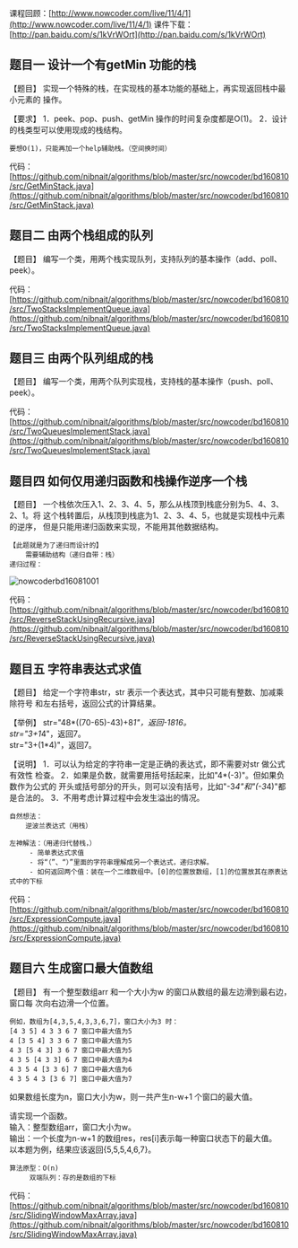 课程回顾：[http://www.nowcoder.com/live/11/4/1](http://www.nowcoder.com/live/11/4/1)
课件下载：[http://pan.baidu.com/s/1kVrWOrt](http://pan.baidu.com/s/1kVrWOrt)


## 题目一 设计一个有getMin 功能的栈
【题目】
实现一个特殊的栈，在实现栈的基本功能的基础上，再实现返回栈中最小元素的
操作。

【要求】
1．peek、pop、push、getMin 操作的时间复杂度都是O(1)。
2．设计的栈类型可以使用现成的栈结构。

    要想O(1)，只能再加一个help辅助栈。（空间换时间）
代码：[https://github.com/nibnait/algorithms/blob/master/src/nowcoder/bd160810/src/GetMinStack.java](https://github.com/nibnait/algorithms/blob/master/src/nowcoder/bd160810/src/GetMinStack.java)    

## 题目二 由两个栈组成的队列
【题目】
编写一个类，用两个栈实现队列，支持队列的基本操作（add、poll、peek）。

        
代码：[https://github.com/nibnait/algorithms/blob/master/src/nowcoder/bd160810/src/TwoStacksImplementQueue.java](https://github.com/nibnait/algorithms/blob/master/src/nowcoder/bd160810/src/TwoStacksImplementQueue.java)

## 题目三 由两个队列组成的栈
【题目】
编写一个类，用两个队列实现栈，支持栈的基本操作（push、poll、peek）。


代码：[https://github.com/nibnait/algorithms/blob/master/src/nowcoder/bd160810/src/TwoQueuesImplementStack.java](https://github.com/nibnait/algorithms/blob/master/src/nowcoder/bd160810/src/TwoQueuesImplementStack.java)


## 题目四 如何仅用递归函数和栈操作逆序一个栈
【题目】
一个栈依次压入1、2、3、4、5，那么从栈顶到栈底分别为5、4、3、2、1。将
这个栈转置后，从栈顶到栈底为1、2、3、4、5，也就是实现栈中元素的逆序，
但是只能用递归函数来实现，不能用其他数据结构。

    【此题就是为了递归而设计的】
        需要辅助结构（递归自带：栈）
    递归过程：
![nowcoderbd16081001](https://raw.githubusercontent.com/nibnait/algorithms/master/src/nowcoder/common/imgs/nowcoderbd16081001.png)


代码：[https://github.com/nibnait/algorithms/blob/master/src/nowcoder/bd160810/src/ReverseStackUsingRecursive.java](https://github.com/nibnait/algorithms/blob/master/src/nowcoder/bd160810/src/ReverseStackUsingRecursive.java)

## 题目五 字符串表达式求值
【题目】
给定一个字符串str，str 表示一个表达式，其中只可能有整数、加减乘除符号
和左右括号，返回公式的计算结果。

【举例】
str="48*((70-65)-43)+8*1"，返回-1816。  
str="3+1*4"，返回7。  
str="3+(1*4)"，返回7。  

【说明】
1．可以认为给定的字符串一定是正确的表达式，即不需要对str 做公式有效性
检查。
2．如果是负数，就需要用括号括起来，比如"4*(-3)"。但如果负数作为公式的
开头或括号部分的开头，则可以没有括号，比如"-3*4"和"(-3*4)"都是合法的。
3．不用考虑计算过程中会发生溢出的情况。

    自然想法：
        逆波兰表达式（用栈）

    左神解法：（用递归代替栈，）
         - 简单表达式求值
         - 将“（”、“）”里面的字符串理解成另一个表达式，递归求解。
         - 如何返回两个值：装在一个二维数组中。[0]的位置放数组，[1]的位置放其在原表达式中的下标
        
    
代码：[https://github.com/nibnait/algorithms/blob/master/src/nowcoder/bd160810/src/ExpressionCompute.java](https://github.com/nibnait/algorithms/blob/master/src/nowcoder/bd160810/src/ExpressionCompute.java)


## 题目六 生成窗口最大值数组
【题目】
有一个整型数组arr 和一个大小为w 的窗口从数组的最左边滑到最右边，窗口每
次向右边滑一个位置。

    例如，数组为[4,3,5,4,3,3,6,7]，窗口大小为3 时：
    [4 3 5] 4 3 3 6 7 窗口中最大值为5
    4 [3 5 4] 3 3 6 7 窗口中最大值为5
    4 3 [5 4 3] 3 6 7 窗口中最大值为5
    4 3 5 [4 3 3] 6 7 窗口中最大值为4
    4 3 5 4 [3 3 6] 7 窗口中最大值为6
    4 3 5 4 3 [3 6 7] 窗口中最大值为7
如果数组长度为n，窗口大小为w，则一共产生n-w+1 个窗口的最大值。

请实现一个函数。  
输入：整型数组arr，窗口大小为w。  
输出：一个长度为n-w+1 的数组res，res[i]表示每一种窗口状态下的最大值。  
以本题为例，结果应该返回{5,5,5,4,6,7}。  

    算法原型：O(n)
         双端队列：存的是数组的下标 
         


代码：[https://github.com/nibnait/algorithms/blob/master/src/nowcoder/bd160810/src/SlidingWindowMaxArray.java](https://github.com/nibnait/algorithms/blob/master/src/nowcoder/bd160810/src/SlidingWindowMaxArray.java)
